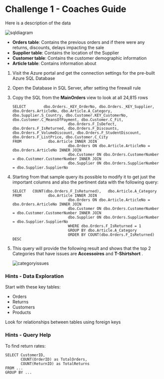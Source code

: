 # Challenge 1 - Coaches Guide

Here is a description of the data

![sqldiagram](images/sqldiagram.png)

* **Orders table**: Contains the previous orders and if there were any returns, discounts, delays impacting the sale
* **Supplier table**: Contains the location of the Supplier
* **Customer table**: Contains the customer demographic information
* **Article table**: Contains information about

1. Visit the Azure portal and get the connection settings for the pre-built Azure SQL Database

1. Open the Database in SQL Server, after setting the firewall rule

1. Copy the SQL from the **MainOrders** view to look at all 24,815 rows

    ```
    SELECT        dbo.Orders._KEY_OrderNo, dbo.Orders._KEY_Supplier, dbo.Orders.ArticleNo, dbo.Article.A_Category, dbo.Supplier.S_Country, dbo.Customer.KEY_CustomerNo, dbo.Customer.C_MeansOfPayment, dbo.Customer.C_Fit, 
                             dbo.Orders.F_IsDefect, dbo.Orders.F_IsReturned, dbo.Orders.F_Discounts, dbo.Orders.F_VolumeDiscount, dbo.Orders.F_StudentDiscount, dbo.Orders.F_ListPrice, dbo.Customer.C_City
    FROM            dbo.Article INNER JOIN
                             dbo.Orders ON dbo.Article.ArticleNo = dbo.Orders.ArticleNo INNER JOIN
                             dbo.Customer ON dbo.Orders.CustomerNumber = dbo.Customer.CustomerNumber INNER JOIN
                             dbo.Supplier ON dbo.Orders.SupplierNumber = dbo.Supplier.SupplierNo
    ```


1. Starting from that sample query its possible to modify it to get just the important columns and also the pertinent data with the following query:

    ```
    SELECT   COUNT(dbo.Orders.F_IsReturned),   dbo.Article.A_Category
    FROM            dbo.Article INNER JOIN
                             dbo.Orders ON dbo.Article.ArticleNo = dbo.Orders.ArticleNo INNER JOIN
                             dbo.Customer ON dbo.Orders.CustomerNumber = dbo.Customer.CustomerNumber INNER JOIN
                             dbo.Supplier ON dbo.Orders.SupplierNumber = dbo.Supplier.SupplierNo
    						 WHERE dbo.Orders.F_IsReturned = 1
    						 GROUP BY dbo.Article.A_Category
    						 ORDER BY COUNT(dbo.Orders.F_IsReturned) DESC
    ```

1. This query will provide the following result and shows that the top 2 Categories that have issues are **Accessoires** and **T-Shirtshort** .

    ![categoryissues](images/categoryissues.png)
    
### Hints - Data Exploration
Start with these key tables: 
* Orders
* Returns
* Customers
* Products

Look for relationships between tables using foreign keys
    
### Hints - Query Help
To find return rates:
```
SELECT CustomerID, 
       COUNT(OrderID) as TotalOrders,
       COUNT(ReturnID) as TotalReturns
FROM ...
GROUP BY ...
```

